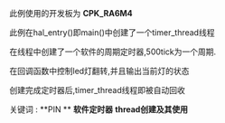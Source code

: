 此例使用的开发板为  **CPK_RA6M4**



此例在hal_entry()即main()中创建了一个timer_thread线程

在线程中创建了一个软件的周期定时器,500tick为一个周期.

在回调函数中控制led灯翻转,并且输出当前灯的状态

创建完成定时器后,timer_thread线程即被自动回收


关键词 : **PIN ** **软件定时器** **thread创建及其使用**







